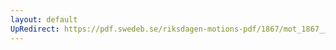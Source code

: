 ```yaml
---
layout: default
UpRedirect: https://pdf.swedeb.se/riksdagen-motions-pdf/1867/mot_1867__ak__00047/mot_1867__ak__00047_004.pdf
---
```

